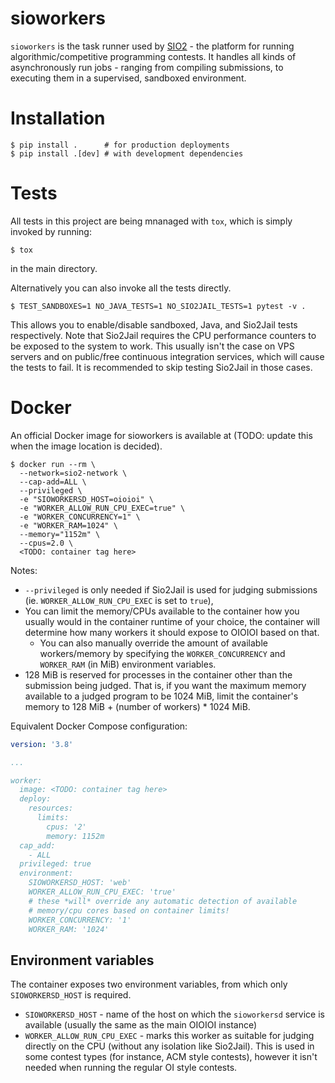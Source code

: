 # sioworkers

`sioworkers` is the task runner used by [SIO2](https://github.com/sio2project/oioioi) - the platform for running algorithmic/competitive programming contests. It handles all kinds of asynchronously run jobs - ranging from compiling submissions, to executing them in a supervised, sandboxed environment.

# Installation

```
$ pip install .      # for production deployments
$ pip install .[dev] # with development dependencies
```

# Tests

All tests in this project are being mnanaged with `tox`, which is simply invoked by running:

```console
$ tox
```

in the main directory.

Alternatively you can also invoke all the tests directly.

```console
$ TEST_SANDBOXES=1 NO_JAVA_TESTS=1 NO_SIO2JAIL_TESTS=1 pytest -v .
```
This allows you to enable/disable sandboxed, Java, and Sio2Jail tests respectively.
Note that Sio2Jail requires the CPU performance counters to be exposed to the system to work.
This usually isn't the case on VPS servers and on public/free continuous integration services,
which will cause the tests to fail. It is recommended to skip testing Sio2Jail in those cases.

# Docker

An official Docker image for sioworkers is available at (TODO: update this when the image location is decided).

```console
$ docker run --rm \
  --network=sio2-network \
  --cap-add=ALL \
  --privileged \
  -e "SIOWORKERSD_HOST=oioioi" \
  -e "WORKER_ALLOW_RUN_CPU_EXEC=true" \
  -e "WORKER_CONCURRENCY=1" \
  -e "WORKER_RAM=1024" \
  --memory="1152m" \
  --cpus=2.0 \
  <TODO: container tag here>
```

Notes:
* `--privileged` is only needed if Sio2Jail is used for judging submissions (ie. `WORKER_ALLOW_RUN_CPU_EXEC` is set to `true`),
* You can limit the memory/CPUs available to the container how you usually would in the container runtime of your choice,
  the container will determine how many workers it should expose to OIOIOI based on that.
  * You can also manually override the amount of available workers/memory by specifying the `WORKER_CONCURRENCY` and `WORKER_RAM` (in MiB) environment variables.
* 128 MiB is reserved for processes in the container other than the submission being judged. That is, if you want
  the maximum memory available to a judged program to be 1024 MiB, limit the container's memory to
  128 MiB + (number of workers) * 1024 MiB.

Equivalent Docker Compose configuration:

```yaml
version: '3.8'

...

worker:
  image: <TODO: container tag here>
  deploy:
    resources:
      limits:
        cpus: '2'
        memory: 1152m
  cap_add:
    - ALL
  privileged: true
  environment:
    SIOWORKERSD_HOST: 'web'
    WORKER_ALLOW_RUN_CPU_EXEC: 'true'
    # these *will* override any automatic detection of available
    # memory/cpu cores based on container limits!
    WORKER_CONCURRENCY: '1'
    WORKER_RAM: '1024'
```

## Environment variables

The container exposes two environment variables, from which only `SIOWORKERSD_HOST` is required.

* `SIOWORKERSD_HOST` - name of the host on which the `sioworkersd` service is available (usually the same as the main OIOIOI instance)
* `WORKER_ALLOW_RUN_CPU_EXEC` - marks this worker as suitable for judging directly on the CPU (without any isolation like Sio2Jail).
  This is used in some contest types (for instance, ACM style contests), however it isn't needed when running the regular OI style
  contests.
